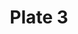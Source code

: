---
pid: '3'
an: '6'
title: Plate 3
rev_year: 
_date: '1797'
caption: Chapeau-Spencer, Robe de Linon, Schall Long, Rubans croisés, en forme de
  Cothurne
translation: Spencer hat, Linen dress, long shawl, Cothurne (type of boot worn by
  actors in Greek tragedies) tied with crossing ribbons
student: Avery Schroeder
keywords: "[ Chapeau-Spencer, Schall, Cothurne ]"
permalink: /plates/3/
layout: plate-page
---